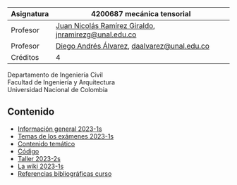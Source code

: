| Asignatura | 4200687 mecánica tensorial                                                                                       |
| ---        | ---                                                                                                             |
| Profesor   | [Juan Nicolás Ramírez Giraldo](https://github.com/jnramirezg/), [jnramirezg@unal.edu.co](jnramirezg@unal.edu.co)|
| Profesor   | [Diego Andrés Álvarez](https://github.com/diegoandresalvarez/), [daalvarez@unal.edu.co](daalvarez@unal.edu.co)           |
| Créditos   | 4                                                                                                               |

Departamento de Ingeniería Civil\
Facultad de Ingeniería y Arquitectura\
Universidad Nacional de Colombia


## Contenido
- [Información general 2023-1s](/docs/informacion_general_2023-1s.md)
- [Temas de los exámenes 2023-1s](/docs/temas_examenes_2023-1s.md)
- [Contenido temático](/docs/contenido_tematico.md)
- [Código](/codigo)
- [Taller 2023-2s](/docs/taller_2022-2s.md)
- [La wiki 2023-1s](/docs/wiki_2022-2s.md)
- [Referencias bibliográficas curso](/docs/referencias_curso.md)
